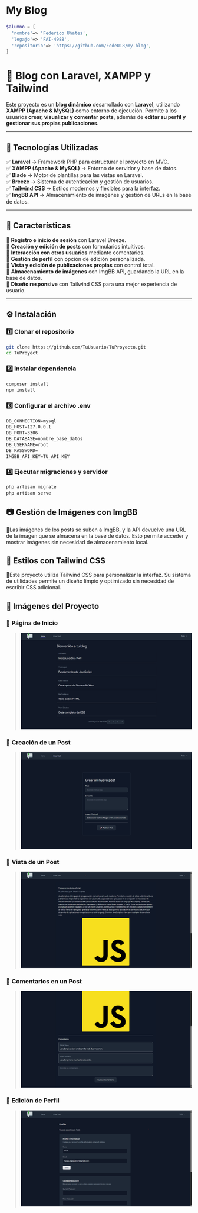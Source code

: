 # My Blog

```php
$alumno = [
  'nombre'=> 'Federico Uñates',
  'legajo'=> 'FAI-4988',
  'repositorio'=> 'https://github.com/FedeU18/my-blog',
]
```

# 📝 Blog con Laravel, XAMPP y Tailwind

Este proyecto es un **blog dinámico** desarrollado con **Laravel**, utilizando **XAMPP (Apache & MySQL)** como entorno de ejecución. Permite a los usuarios **crear, visualizar y comentar posts**, además de **editar su perfil y gestionar sus propias publicaciones**.

---

## 🚀 Tecnologías Utilizadas

✅ **Laravel** → Framework PHP para estructurar el proyecto en MVC.  
✅ **XAMPP (Apache & MySQL)** → Entorno de servidor y base de datos.  
✅ **Blade** → Motor de plantillas para las vistas en Laravel.  
✅ **Breeze** → Sistema de autenticación y gestión de usuarios.  
✅ **Tailwind CSS** → Estilos modernos y flexibles para la interfaz.  
✅ **ImgBB API** → Almacenamiento de imágenes y gestión de URLs en la base de datos.

---

## 📌 Características

🔹 **Registro e inicio de sesión** con Laravel Breeze.  
🔹 **Creación y edición de posts** con formularios intuitivos.  
🔹 **Interacción con otros usuarios** mediante comentarios.  
🔹 **Gestión de perfil** con opción de edición personalizada.  
🔹 **Vista y edición de publicaciones propias** con control total.  
🔹 **Almacenamiento de imágenes** con ImgBB API, guardando la URL en la base de datos.  
🔹 **Diseño responsive** con Tailwind CSS para una mejor experiencia de usuario.

---

## ⚙️ Instalación

### 1️⃣ Clonar el repositorio

```bash
git clone https://github.com/TuUsuario/TuProyecto.git
cd TuProyect
```

### 2️⃣ Instalar dependencia

```bash
composer install
npm install
```

### 3️⃣ Configurar el archivo .env

```.env
DB_CONNECTION=mysql
DB_HOST=127.0.0.1
DB_PORT=3306
DB_DATABASE=nombre_base_datos
DB_USERNAME=root
DB_PASSWORD=
IMGBB_API_KEY=TU_API_KEY
```

### 4️⃣ Ejecutar migraciones y servidor

```bash
php artisan migrate
php artisan serve
```

## 📷 Gestión de Imágenes con ImgBB

🔹Las imágenes de los posts se suben a ImgBB, y la API devuelve una URL de la imagen que se almacena en la base de datos. Esto permite acceder y mostrar imágenes sin necesidad de almacenamiento local.

## 🎨 Estilos con Tailwind CSS

🔹Este proyecto utiliza Tailwind CSS para personalizar la interfaz. Su sistema de utilidades permite un diseño limpio y optimizado sin necesidad de escribir CSS adicional.

## 📸 Imágenes del Proyecto

### 🔹 **Página de Inicio**

> ![Home Page](public/images/home.png)

### 🔹 **Creación de un Post**

> ![Formulario](public/images/formulario.png)

### 🔹 **Vista de un Post**

> ![Post Detallado](public/images/detalle.png)

### 🔹 **Comentarios en un Post**

> ![Comentarios](public/images/comentarios.png)

### 🔹 **Edición de Perfil**

> ![Editar Perfil](public/images/perfil.png)
